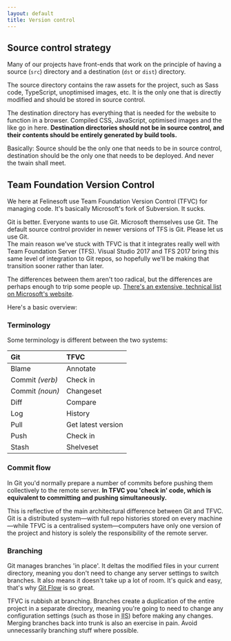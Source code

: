 ```yaml
---
layout: default
title: Version control
---
```


## Source control strategy 

Many of our projects have front-ends that work on the principle of having a source (`src`) directory and a destination (`dst` or `dist`) directory. 

The source directory contains the raw assets for the project, such as Sass code, TypeScript, unoptimised images, etc. It is the only one that is directly modified and should be stored in source control.

The destination directory has everything that is needed for the website to function in a browser. Compiled CSS, JavaScript, optimised images and the like go in here. **Destination directories should not be in source control, and their contents should be entirely generated by build tools.**

Basically: Source should be the only one that needs to be in source control, destination should be the only one that needs to be deployed. And never the twain shall meet. 

## Team Foundation Version Control

We here at Felinesoft use Team Foundation Version Control (TFVC) for managing code. It's basically Microsoft's fork of Subversion. It sucks.

<aside class="aside aside--opinion">
Git is better. Everyone wants to use Git. Microsoft themselves use Git. The default source control provider in newer versions of TFS is Git. Please let us use Git. 
</aside>

<aside class="aside aside--correction">
The main reason we've stuck with TFVC is that it integrates really well with Team Foundation Server (TFS). Visual Studio 2017 and TFS 2017 bring this same level of integration to Git repos, so hopefully we'll be making that transition sooner rather than later. 
</aside>

The differences between them aren't too radical, but the differences are perhaps enough to trip some people up. [There's an extensive, technical list on Microsoft's website](https://www.visualstudio.com/en-us/docs/tfvc/comparison-git-tfvc).

Here's a basic overview: 

### Terminology 

Some terminology is different between the two systems: 

|Git|TFVC|
|:-|:-|
|Blame|Annotate|
|Commit *(verb)*|Check in|
|Commit *(noun)*|Changeset|
|Diff|Compare|
|Log|History|
|Pull|Get latest version|
|Push|Check in|
|Stash|Shelveset|

### Commit flow

In Git you'd normally prepare a number of commits before pushing them collectively to the remote server. **In TFVC you 'check in' code, which is equivalent to committing and pushing simultaneously.** 

This is reflective of the main architectural difference between Git and TFVC. Git is a distributed system—with full repo histories stored on every machine—while TFVC is a centralised system—computers have only one version of the project and history is solely the responsibility of the remote server. 

### Branching

Git manages branches 'in place'. It deltas the modified files in your current directory, meaning you don't need to change any server settings to switch branches. It also means it doesn't take up a lot of room. It's quick and easy, that's why [Git Flow](https://jeffkreeftmeijer.com/2010/why-arent-you-using-git-flow/) is so great. 

TFVC is rubbish at branching. Branches create a duplication of the entire project in a separate directory, meaning you're going to need to change any configuration settings (such as those in <abbr title="Internet Information Services Manager">IIS</abbr>) before making any changes. Merging branches back into trunk is also an exercise in pain. Avoid unnecessarily branching stuff where possible. 